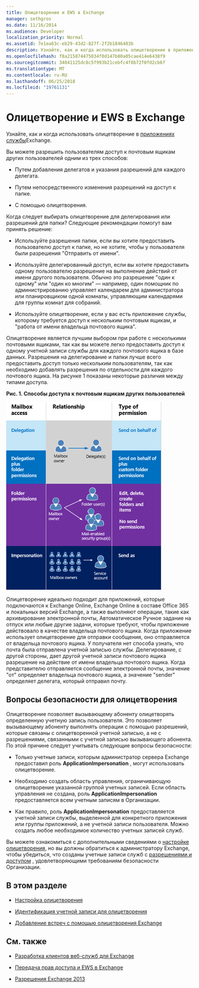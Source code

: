 ```yaml
---
title: Олицетворение и EWS в Exchange
manager: sethgros
ms.date: 11/16/2014
ms.audience: Developer
localization_priority: Normal
ms.assetid: 7e1ea63c-eb29-43d2-827f-2f2b1846483b
description: Узнайте, как и когда использовать олицетворение в приложениях службы Exchange.
ms.openlocfilehash: f8a215874475034f0d147b80a05cae414e6438f9
ms.sourcegitcommit: 34041125dc8c5f993b21cebfc4f8b72f0fd2cb6f
ms.translationtype: MT
ms.contentlocale: ru-RU
ms.lasthandoff: 06/25/2018
ms.locfileid: "19761131"
---
```

# <a name="impersonation-and-ews-in-exchange"></a>Олицетворение и EWS в Exchange

Узнайте, как и когда использовать олицетворение в [приложениях службы](ews-application-types.md)Exchange.
  
Вы можете разрешить пользователям доступ к почтовым ящикам других пользователей одним из трех способов:
  
- Путем добавления делегатов и указания разрешений для каждого делегата.
    
- Путем непосредственного изменения разрешений на доступ к папке.
    
- С помощью олицетворения.
    
Когда следует выбирать олицетворение для делегирования или разрешений для папки? Следующие рекомендации помогут вам принять решение:
  
- Используйте разрешения папки, если вы хотите предоставить пользователю доступ к папке, но не хотите, чтобы у пользователя были разрешения "Отправить от имени". 
    
- Используйте делегированный доступ, если вы хотите предоставить одному пользователю разрешение на выполнение действий от имени другого пользователя. Обычно это разрешение "один к одному" или "один ко многим" — например, один помощник по администрированию управляет календарем для администратора или планировщиком одной комнаты, управляющим календарями для группы комнат для собраний.
    
- Используйте олицетворение, если у вас есть приложение службы, которому требуется доступ к нескольким почтовым ящикам, и "работа от имени владельца почтового ящика".
    
Олицетворение является лучшим выбором при работе с несколькими почтовыми ящиками, так как вы можете легко предоставить доступ к одному учетной записи службы для каждого почтового ящика в базе данных. Разрешения на делегирование и папки лучше всего предоставить доступ только нескольким пользователям, так как необходимо добавлять разрешения по отдельности для каждого почтового ящика. На рисунке 1 показаны некоторые различия между типами доступа.
  
**Рис. 1. Способы доступа к почтовым ящикам других пользователей**

![Схема, на которой показаны типы доступа к почтовому ящику, связь между владельцами почтовых ящиков и делегатом для каждого типа, а также тип разрешения. Отправка от лица разрешений для делегирования и разрешений папок. Отправка как разрешений для олицетворения.](media/Ex15_Delegate_Overview.png)
  
Олицетворение идеально подходит для приложений, которые подключаются к Exchange Online, Exchange Online в составе Office 365 и локальных версий Exchange, а также выполняют операции, такие как архивирование электронной почты, Автоматическое Ручное задание на отпуск или любые другие задачи, которые требуют, чтобы приложение действовало в качестве владельца почтового ящика. Когда приложение использует олицетворение для отправки сообщения, оно отправляется от владельца почтового ящика. У получателя нет способа узнать, что почта была отправлена учетной записью службы. Делегирование, с другой стороны, дает другой учетной записи почтового ящика разрешение на действие от имени владельца почтового ящика. Когда представителю отправляется сообщение электронной почты, значение "от" определяет владельца почтового ящика, а значение "sender" определяет делегата, который отправил почту. 
  
## <a name="security-considerations-for-impersonation"></a>Вопросы безопасности для олицетворения

Олицетворение позволяет вызывающему абоненту олицетворять определенную учетную запись пользователя. Это позволяет вызывающему абоненту выполнять операции с помощью разрешений, которые связаны с олицетворенной учетной записью, а не с разрешениями, связанными с учетной записью вызывающего абонента. По этой причине следует учитывать следующие вопросы безопасности:
  
- Только учетные записи, которым администратор сервера Exchange предоставил роль **ApplicationImpersonation** , могут использовать олицетворение. 
    
- Необходимо создать область управления, ограничивающую олицетворение указанной группой учетных записей. Если область управления не создана, роль **ApplicationImpersonation** предоставляется всем учетным записям в Организации. 
    
- Как правило, роль **ApplicationImpersonation** предоставляется учетной записи службы, выделенной для конкретного приложения или группы приложений, а не учетной записи пользователя. Можно создать любое необходимое количество учетных записей служб. 
    
Вы можете ознакомиться с дополнительными сведениями о [настройке олицетворения](how-to-configure-impersonation.md), но вы должны обратиться к администратору Exchange, чтобы убедиться, что созданы учетные записи служб с [разрешениями и доступом](http://technet.microsoft.com/en-us/library/dd351175%28v=exchg.150%29.aspx) , удовлетворяющими требованиям безопасности Организации. 
  
## <a name="in-this-section"></a>В этом разделе

- [Настройка олицетворения](how-to-configure-impersonation.md)
    
- [Идентификация учетной записи для олицетворения](how-to-identify-the-account-to-impersonate.md)
    
- [Добавление встреч с помощью олицетворения Exchange](how-to-add-appointments-by-using-exchange-impersonation.md)
    
## <a name="see-also"></a>См. также


- [Разработка клиентов веб-служб для Exchange](develop-web-service-clients-for-exchange.md)
    
- [Передача прав доступа и EWS в Exchange](delegate-access-and-ews-in-exchange.md)
    
- [Разрешения Exchange 2013](http://technet.microsoft.com/en-us/library/dd351175%28v=exchg.150%29.aspx)
    

